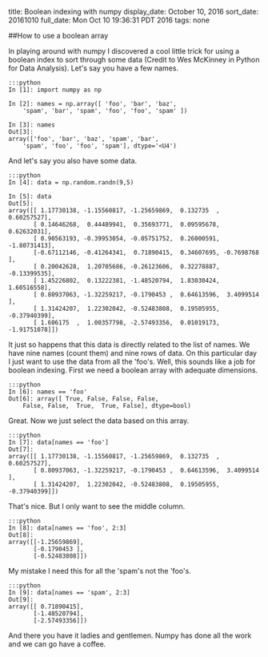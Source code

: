 title: Boolean indexing with numpy
display_date: October 10, 2016
sort_date: 20161010
full_date: Mon Oct 10 19:36:31 PDT 2016
tags: none

##How to use a boolean array

In playing around with numpy I discovered a cool little trick for using a boolean index to sort through some data (Credit to Wes McKinney in Python for Data Analysis). Let's say you have a few names.

    :::python
    In [1]: import numpy as np

    In [2]: names = np.array([ 'foo', 'bar', 'baz', 
        'spam', 'bar', 'spam', 'foo', 'foo', 'spam' ])

    In [3]: names
    Out[3]: 
    array(['foo', 'bar', 'baz', 'spam', 'bar',
        'spam', 'foo', 'foo', 'spam'], dtype='<U4')

And let's say you also have some data.

    :::python
    In [4]: data = np.random.randn(9,5)

    In [5]: data
    Out[5]: 
    array([[ 1.17730138, -1.15560817, -1.25659869,  0.132735  ,  0.60257527],
           [ 0.14646268,  0.44489941,  0.35693771,  0.09595678,  0.62632031],
           [ 0.90563193, -0.39953054, -0.05751752,  0.26000591, -1.80731413],
           [-0.67112146, -0.41264341,  0.71890415,  0.34607695, -0.7698768 ],
           [ 0.20042628,  1.20705686, -0.26123606,  0.32278887, -0.13399535],
           [ 1.45226802,  0.13222381, -1.48520794,  1.83030424,  1.60516558],
           [ 0.80937063, -1.32259217, -0.1790453 ,  0.64613596,  3.4099514 ],
           [ 1.31424207,  1.22302042, -0.52483808,  0.19505955, -0.37940399],
           [ 1.606175  ,  1.00357798, -2.57493356,  0.01019173, -1.91751078]])

It just so happens that this data is directly related to the list of names. We have nine names (count them) and nine rows of data. On this particular day I just want to use the data from all the 'foo's. Well, this sounds like a job for boolean indexing. First we need a boolean array with adequate dimensions.

    :::python
    In [6]: names == 'foo'
    Out[6]: array([ True, False, False, False,
        False, False,  True,  True, False], dtype=bool)

Great. Now we just select the data based on this array.

    :::python
    In [7]: data[names == 'foo']
    Out[7]: 
    array([[ 1.17730138, -1.15560817, -1.25659869,  0.132735  ,  0.60257527],
           [ 0.80937063, -1.32259217, -0.1790453 ,  0.64613596,  3.4099514 ],
           [ 1.31424207,  1.22302042, -0.52483808,  0.19505955, -0.37940399]])

That's nice. But I only want to see the middle column.

    :::python
    In [8]: data[names == 'foo', 2:3]
    Out[8]: 
    array([[-1.25659869],
           [-0.1790453 ],
           [-0.52483808]])

My mistake I need this for all the 'spam's not the 'foo's.

    :::python
    In [9]: data[names == 'spam', 2:3]
    Out[9]: 
    array([[ 0.71890415],
           [-1.48520794],
           [-2.57493356]])

And there you have it ladies and gentlemen. Numpy has done all the work and we can go have a coffee.
